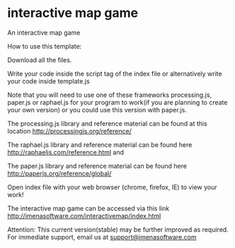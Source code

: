 interactive map game
====================

An interactive map game

How to use this template:

Download all the files.

Write your code inside the script tag of the index file or alternatively write your code inside template.js

Note that you will need to use one of these frameworks processing.js, paper.js or raphael.js for your program to work(if you are planning to create your own version) or you could use this version with paper.js.

The processing.js library and reference material can be found at this location http://processingjs.org/reference/

The raphael.js library and reference material can be found here http://raphaeljs.com/reference.html and 

The paper.js library and reference material can be found here http://paperjs.org/reference/global/

Open index file with your web browser (chrome, firefox, IE) to view your work!

The interactive map game can be accessed via this link http://imenasoftware.com/interactivemap/index.html

Attention: This current version(stable) may be further improved as required.
For immediate support, email us at support@imenasoftware.com
